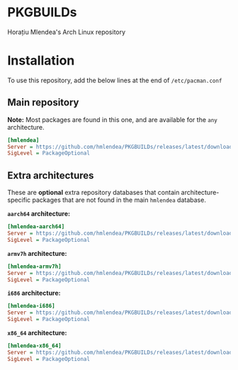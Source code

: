 # PKGBUILDs
Horațiu Mlendea's Arch Linux repository

# Installation

To use this repository, add the below lines at the end of ```/etc/pacman.conf```

## Main repository

**Note:** Most packages are found in this one, and are available for the `any` architecture.

```ini
[hmlendea]
Server = https://github.com/hmlendea/PKGBUILDs/releases/latest/download/
SigLevel = PackageOptional
```

## Extra architectures

These are **optional** extra repository databases that contain architecture-specific packages that are not found in the main `hmlendea` database.


**`aarch64` architecture:**
```ini
[hmlendea-aarch64]
Server = https://github.com/hmlendea/PKGBUILDs/releases/latest/download/
SigLevel = PackageOptional
```

**`armv7h` architecture:**
```ini
[hmlendea-armv7h]
Server = https://github.com/hmlendea/PKGBUILDs/releases/latest/download/
SigLevel = PackageOptional
```

**`i686` architecture:**
```ini
[hmlendea-i686]
Server = https://github.com/hmlendea/PKGBUILDs/releases/latest/download/
SigLevel = PackageOptional
```

**`x86_64` architecture:**
```ini
[hmlendea-x86_64]
Server = https://github.com/hmlendea/PKGBUILDs/releases/latest/download/
SigLevel = PackageOptional
```
